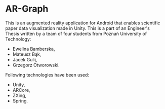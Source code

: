 # AR-Graph
This is an augmented reality application for Android that enables scientific paper data visualization made in Unity.
This is a part of an Engineer's Thesis written by a team of four students from Poznań University of Technology:
- Ewelina Bamberska,
- Mateusz Bąk,
- Jacek Gulij,
- Grzegorz Otworowski.

Following technologies have been used:
- Unity,
- ARCore,
- ZXing,
- Spring.
